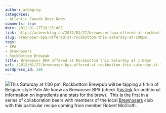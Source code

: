 ```yaml
---
author: acbbgreg
categories:
- Atlantic Canada Beer News
comments: true
date: 2012-01-27T10:25:00Z
link: http://acbeerblog.ca/2012/01/27/brewnoser-bpa-offered-at-rockbottom-this-saturday-at-100pm/
slug: brewnoser-bpa-offered-at-rockbottom-this-saturday-at-100pm
tags:
- BPA
- Brewnosers
- RockBottom Brewpub
title: Brewnoser BPA offered at Rockbottom this Saturday at 1:00pm
url: /2012/01/27/brewnoser-bpa-offered-at-rockbottom-this-saturday-at-100pm/
wordpress_id: 398
---
```


[![](http://acbeerblog.ca/wp-content/uploads/2012/01/rock_bottom1.jpg)](http://acbeerblog.ca/wp-content/uploads/2012/01/rock_bottom1.jpg)This Saturday at 1:00 pm, Rockbottom Brewpub will be tapping a firkin of Belgian-style Pale Ale know as Brewnoser BPA (check t[his link](http://rockbottombrewpub.blogspot.com/2012/01/its-firkin-time.html) for additional information on ingredients and stats for the brew).  This is the first in a series of collaboration beers with members of the local [Brewnosers](http://brewnosers.org/) club with this particular recipe coming from member Robert McGrath.
